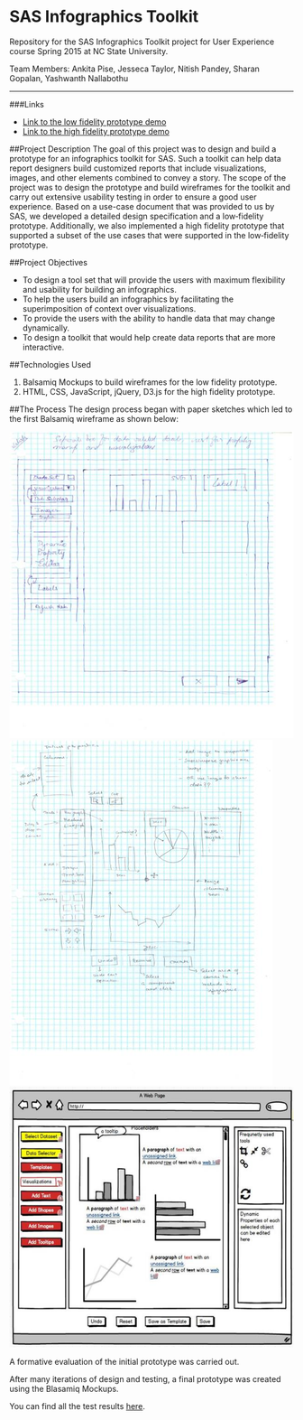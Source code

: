 # SAS Infographics Toolkit

Repository for the SAS Infographics Toolkit project for User Experience course Spring 2015 at NC State University.

Team Members:
Ankita Pise,
Jesseca Taylor,
Nitish Pandey,
Sharan Gopalan,
Yashwanth Nallabothu

-----------------------------
###Links
  * [Link to the low fidelity prototype demo](https://www.youtube.com/watch?v=7nOr94JZFu4&feature=youtu.be)
  * [Link to the high fidelity prototype demo](https://www.youtube.com/watch?v=RIBXtNCBfgg&feature=youtu.be)

##Project Description
The goal of this project was to design and build a prototype for an infographics toolkit for SAS. Such a toolkit
can help data report designers build customized reports that include visualizations, images, and other elements combined to convey a story. The scope of the project was to design the prototype and build wireframes for the toolkit and carry out extensive usability testing in order to ensure a good user experience. Based on a use-case document that was provided to us by SAS, we developed a detailed design specification and a low‐fidelity prototype. Additionally, we also implemented a high fidelity prototype that supported a subset of the use cases that were supported in the low‐fidelity prototype.

##Project Objectives
  * To design a tool set that will provide the users with maximum flexibility and usability for
building an infographics.
  * To help the users build an infographics by facilitating the superimposition of context over
visualizations.
  * To provide the users with the ability to handle data that may change dynamically.
  * To design a toolkit that would help create data reports that are more interactive.

##Technologies Used
1. Balsamiq Mockups to build wireframes for the low fidelity prototype.
2. HTML, CSS, JavaScript, jQuery, D3.js for the high fidelity prototype.

##The Process
The design process began with paper sketches which led to the first Balsamiq wireframe as shown below:

![Paper Prototype 1](https://github.com/aapise/SAS-Infographics-Toolkit/blob/master/Docs%2C%20Reports%20and%20Screencast/PaperSketch1.jpg)
![Paper Prototype 2](https://github.com/aapise/SAS-Infographics-Toolkit/blob/master/Docs%2C%20Reports%20and%20Screencast/PaperSketch2.jpg)
![Initial Prototype](https://github.com/aapise/SAS-Infographics-Toolkit/blob/master/Docs%2C%20Reports%20and%20Screencast/InitialPrototype.jpg)

A formative evaluation of the initial prototype was carried out.

After many iterations of design and testing, a final prototype was created using the Blasamiq Mockups.

You can find all the test results [here](https://github.com/aapise/SAS-Infographics-Toolkit/tree/master/Docs%2C%20Reports%20and%20Screencast/Evaluation%20Files).





